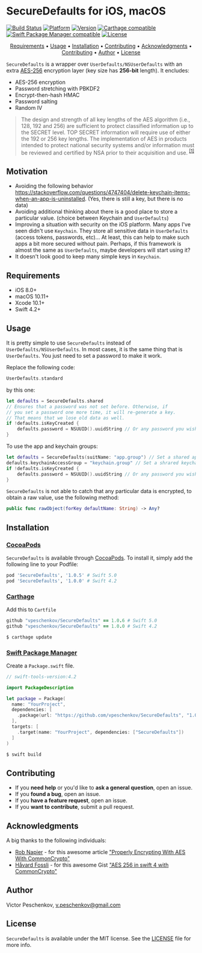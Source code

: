 # SecureDefaults for iOS, macOS

[![Build Status](https://travis-ci.com/vpeschenkov/SecureDefaults.svg?token=HrZYyqqJZx2172zxUQSb&branch=master&style=flat)](https://travis-ci.com/vpeschenkov/SecureDefaults)
[![Platform](https://img.shields.io/cocoapods/p/SecureDefaults.svg?style=flat)](https://cocoapods.org/pods/SecureDefaults)
[![Version](https://img.shields.io/cocoapods/v/SecureDefaults.svg?style=flat)](https://cocoapods.org/pods/SecureDefaults)
[![Carthage compatible](https://img.shields.io/badge/carthage-compatible-blue.svg?style=flat)](https://github.com/Carthage/Carthage)
[![Swift Package Manager compatible](https://img.shields.io/badge/swift%20package%20manager-compatible-brightgreen.svg?style=flat)](https://github.com/apple/swift-package-manager)
[![License](https://img.shields.io/cocoapods/l/SecureDefaults.svg?style=flat)](https://cocoapods.org/pods/SecureDefaults)

<p align="center">
    <a href="#requirements">Requirements</a>
  • <a href="#usage">Usage</a>
  • <a href="#installation">Installation</a>
  • <a href="#contributing">Contributing</a>
  • <a href="#acknowledgmentsn">Acknowledgments</a>
  • <a href="#contributing">Contributing</a>
  • <a href="#author">Author</a>
  • <a href="#license">License</a>
</p>

`SecureDefaults` is a wrapper over `UserDefaults/NSUserDefaults` with an extra [AES-256](https://en.wikipedia.org/wiki/Advanced_Encryption_Standard) encryption layer (key size has **256-bit** length). It encludes:
- AES-256 encryption
- Password stretching with PBKDF2
- Encrypt-then-hash HMAC
- Password salting
- Random IV

> The design and strength of all key lengths of the AES algorithm (i.e., 128, 192 and 256) are sufficient to protect classified information up to the SECRET level. TOP SECRET information will require use of either the 192 or 256 key lengths. The implementation of AES in products intended to protect national security systems and/or information must be reviewed and certified by NSA prior to their acquisition and use. <sup>[\[1\]](https://csrc.nist.gov/projects/cryptographic-standards-and-guidelines/archived-crypto-projects/aes-development)</sup>

## Motivation

- Avoiding the following behavior https://stackoverflow.com/questions/4747404/delete-keychain-items-when-an-app-is-uninstalled. (Yes, there is still a key, but there is no data)
- Avoiding additional thinking about there is a good place to store a particular value. (choice between Keychain and `UserDefaults`)
- Improving a situation with security on the iOS platform. Many apps I've seen didn't use `Keychain`. They store all sensitive data in `UserDefaults` (access tokens, passwords, etc)... At least, this can help to make such apps a bit more secured without pain. Perhaps, if this framework is almost the same as `UserDefaults`, maybe developers will start using it?
- It doesn't look good to keep many simple keys in `Keychain`.

## Requirements

- iOS 8.0+
- macOS 10.11+
- Xcode 10.1+
- Swift 4.2+

## Usage

It is pretty simple to use `SecureDefaults` instead of `UserDefaults/NSUserDefaults`. In most cases, it is the same thing that is `UserDefaults`. You just need to set a password to make it work.

Replace the following code:

```swift
UserDefaults.standard
```

by this one:

```swift
let defaults = SecureDefaults.shared
// Ensures that a password was not set before. Otherwise, if 
// you set a password one more time, it will re-generate a key. 
// That means that we lose old data as well.
if !defaults.isKeyCreated {
    defaults.password = NSUUID().uuidString // Or any password you wish
}
```

To use the app and keychain groups:

```swift
let defaults = SecureDefaults(suitName: "app.group") // Set a shared app group
defaults.keychainAccessGroup = "keychain.group" // Set a shrared keychain group 
if !defaults.isKeyCreated {
    defaults.password = NSUUID().uuidString // Or any password you wish
}
```

`SecureDefaults` is not able to catch that any particular data is encrypted, to obtain a raw value, use the following method:

```swift
public func rawObject(forKey defaultName: String) -> Any?
```

## Installation

### [CocoaPods](https://cocoapods.org)

`SecureDefaults` is available through [CocoaPods](https://cocoapods.org). To install
it, simply add the following line to your Podfile:

```ruby
pod 'SecureDefaults', '1.0.5' # Swift 5.0
pod 'SecureDefaults', '1.0.0' # Swift 4.2
```

### [Carthage](https://github.com/Carthage/Carthage)

Add this to `Cartfile`

```ruby
github "vpeschenkov/SecureDefaults" == 1.0.6 # Swift 5.0
github "vpeschenkov/SecureDefaults" == 1.0.0 # Swift 4.2
```

```sh
$ carthage update
```

### [Swift Package Manager](https://github.com/apple/swift-package-manager)

Create a `Package.swift` file.

```swift
// swift-tools-version:4.2

import PackageDescription

let package = Package(
  name: "YourProject",
  dependencies: [
    .package(url: "https://github.com/vpeschenkov/SecureDefaults", "1.0.6")
  ],
  targets: [
    .target(name: "YourProject", dependencies: ["SecureDefaults"])
  ]
)
```

```sh
$ swift build
```

## Contributing

- If you **need help** or you'd like to **ask a general question**, open an issue.
- If you **found a bug**, open an issue.
- If you **have a feature request**, open an issue.
- If you **want to contribute**, submit a pull request.

## Acknowledgments

A big thanks to the following individuals:

- [Rob Napier](https://github.com/rnapier) - for this awesome article ["Properly Encrypting With AES With CommonCrypto"](http://robnapier.net/aes-commoncrypto)
- [Håvard Fossli](https://github.com/hfossli) - for this awesome Gist ["AES 256 in swift 4 with CommonCrypto"](https://gist.github.com/hfossli/7165dc023a10046e2322b0ce74c596f8)

## Author

Victor Peschenkov, v.peschenkov@gmail.com

## License

`SecureDefaults` is available under the MIT license. See the [LICENSE](LICENSE) file for more info.
